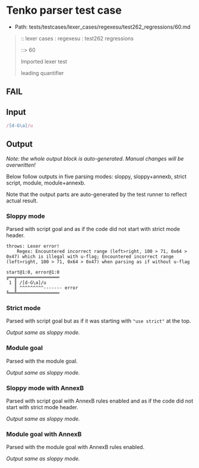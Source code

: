 # Tenko parser test case

- Path: tests/testcases/lexer_cases/regexesu/test262_regressions/60.md

> :: lexer cases : regexesu : test262 regressions
>
> ::> 60
>
> Imported lexer test
>
> leading quantifier

## FAIL

## Input

`````js
/[d-G\a]/u
`````

## Output

_Note: the whole output block is auto-generated. Manual changes will be overwritten!_

Below follow outputs in five parsing modes: sloppy, sloppy+annexb, strict script, module, module+annexb.

Note that the output parts are auto-generated by the test runner to reflect actual result.

### Sloppy mode

Parsed with script goal and as if the code did not start with strict mode header.

`````
throws: Lexer error!
    Regex: Encountered incorrect range (left>right, 100 > 71, 0x64 > 0x47) which is illegal with u-flag; Encountered incorrect range (left>right, 100 > 71, 0x64 > 0x47) when parsing as if without u-flag

start@1:0, error@1:0
╔══╦════════════════
 1 ║ /[d-G\a]/u
   ║ ^^^^^^^^^------- error
╚══╩════════════════

`````

### Strict mode

Parsed with script goal but as if it was starting with `"use strict"` at the top.

_Output same as sloppy mode._

### Module goal

Parsed with the module goal.

_Output same as sloppy mode._

### Sloppy mode with AnnexB

Parsed with script goal with AnnexB rules enabled and as if the code did not start with strict mode header.

_Output same as sloppy mode._

### Module goal with AnnexB

Parsed with the module goal with AnnexB rules enabled.

_Output same as sloppy mode._
